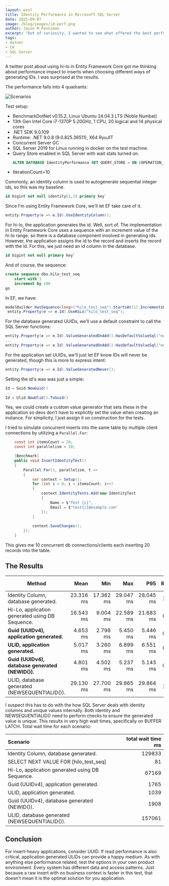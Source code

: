 ```yaml
---
layout: post
title: Identity Performance in Microsoft SQL Server
date: 2025-09-07
image: /blog/images/id-perf.png
author: Jason M Penniman
excerpt: "Out of curiosity, I wanted to see what offered the best performance when inserting records: database generated or application generated ids."
tags:
- dotnet
- C#
- SQL Server
---
```

A twitter post about using hi-lo in Entity Framework Core got me thinking about performance impact to inserts when
choosing different ways of generating IDs. I was surprised at the results.

The performance falls into 4 quadrants:

![Scenarios](/blog/images/id-perf-scenarios.png)

Test setup:
- BenchmarkDotNet v0.15.2, Linux Ubuntu 24.04.3 LTS (Noble Numbat)
- 13th Gen Intel Core i7-1370P 5.20GHz, 1 CPU, 20 logical and 14 physical cores
- .NET SDK 9.0.109
- Runtime: .NET 9.0.8 (9.0.825.36511), X64 RyuJIT
- Concurrent Server GC
- SQL Server 2019 for Linux running in docker on the test machine.
- Query Store enabled in SQL Server with wait stats turned on.
  ``` sql
  ALTER DATABASE IdentityPerformance SET QUERY_STORE = ON (OPERATION_MODE = READ_WRITE, WAIT_STATS_CAPTURE_MODE = ON)
  ```
- IterationCount=10

Commonly, an identity column is used to autogenerate sequential integer ids, so this was my baseline.

``` sql
id bigint not null identity(1,1) primary key`
```

Since I'm using Entity Framework Core, we'll let EF take care of it.

``` cs
entity.Property(e => e.Id).UseIdentityColumn();
```

For hi-lo, the application generates the id. Well, sort of. The implementation in Entity Framework Core uses a
sequence with an increment value of the hi-lo range. so there is a database component involved in generating ids.
However, the application assigns the id to the record and inserts the record with the id. For this, we just need an id
column in the database.

``` sql
id bigint not null primary key`
```

And of course, the sequence:

``` sql
create sequence dbo.hilo_test_seq
    start with 1
    increment by 100
go
```

In EF, we have:

``` cs
modelBuilder.HasSequence<long>("hilo_test_seq").StartsAt(1).IncrementsBy(100);
 entity.Property(e => e.Id).UseHiLo("hilo_test_seq");
```

For the database generated UUIDs, we'll use a default constraint to call the SQL Server functions:

``` cs
entity.Property(e => e.Id).ValueGeneratedOnAdd().HasDefaultValueSql("newid()");
...
entity.Property(e => e.Id).ValueGeneratedOnAdd().HasDefaultValueSql("newsequentialid()");
```

For the application set UUIDs, we'll just let EF know IDs will never be generated, though this is more to express intent:

``` cs
entity.Property(e => e.Id).ValueGeneratedNever();
```

Setting the id's was was just a simple:

``` cs
Id = Guid.NewGuid()
...
Id = Ulid.NewUlid().ToGuid()
```

Yes, we could create a custom value generator that sets these in the application so devs don't have to explicitly set
the value when creating an instance. For simplicity, I just assign it on construction for the tests.

I tried to simulate concurrent inserts into the same table by multiple client connections by utilizing a `Parallel.For`:

``` cs
    const int itemsCount = 20;
    const int parallelism = 10;

    [Benchmark]
    public void InsertIdentityTest()
    {
        Parallel.For(1, parallelism, t =>
        {
            var context = Setup();
            for (int i = 0; i < itemsCount; i++)
            {
                context.IdentityTests.Add(new IdentityTest
                {
                    Name = $"Test {i}",
                    Email = $"test{i}@example.com"
                });
            }
            
            context.SaveChanges();
        });
    }
```

This gives me 10 concurrent db connections/clients each inserting 20 records into the table.

## The Results

| Method                                           | Mean      | Min       | Max       | P95       | Ratio | RatioSD | Gen0    | Gen1   | Allocated | Alloc Ratio |
|------------------------------------------------- |----------:|----------:|----------:|----------:|------:|--------:|--------:|-------:|----------:|------------:|
| Identity Column, database generated.             | 23.316 ms | 17.362 ms | 29.047 ms | 28.045 ms |  1.03 |    0.23 | 31.2500 |      - |   2.03 MB |        1.00 |
| Hi-Lo, application generated using DB Sequence.  | 16.543 ms |  9.004 ms | 22.589 ms | 21.683 ms |  0.73 |    0.21 | 46.8750 |      - |   2.16 MB |        1.07 |
| **Guid (UUIDv4), application generated.**        |  4.653 ms |  2.798 ms |  5.450 ms |  5.446 ms |  0.20 |    0.05 | 39.0625 |      - |   1.99 MB |        0.98 |
| **ULID, application generated.**                 |  5.017 ms |  3.260 ms |  6.899 ms |  6.551 ms |  0.22 |    0.06 | 39.0625 |      - |   1.99 MB |        0.98 |
| **Guid (UUIDv4), database generated (NEWID()).** |  4.801 ms |  4.502 ms |  5.237 ms |  5.143 ms |  0.21 |    0.04 | 42.9688 | 3.9063 |   2.06 MB |        1.02 |
| ULID, database generated (NEWSEQUENTIALID()).    | 29.130 ms | 27.700 ms | 29.865 ms | 29.864 ms |  1.28 |    0.21 | 46.8750 |      - |   2.06 MB |        1.02 |

I suspect this has to do with the how SQL Server deals with identity columns and unique values internally. Both identity
and NEWSEQUENTIALID() need to perform checks to ensure the generated value is unique. This results in very high wait
times, specifically on BUFFER LATCH. Total wait time for each scenario:

| Scenario                                        | total wait time ms |
| :---------------------------------------------- | -----------------: |
| Identity Column, database generated.            |             129833 |
| SELECT NEXT VALUE FOR \[hilo\_test\_seq\]       |                 81 |
| Hi-Lo, application generated using DB Sequence. |              67169 |
| Guid (UUIDv4), application generated.           |               1765 |
| ULID, application generated.                    |               1039 |
| Guid (UUIDv4), database generated (NEWID()).    |               1908 |
| ULID, database generated (NEWSEQUENTIALID()).   |             157061 |

## Conclusion

For insert-heavy applications, consider UUID. If read performance is also critical, application generated ULIDs can
provide a happy medium. As with anything else performance related, test the options in your own product environment.
Every system has different data and access patterns. Just because a raw insert with no business context is faster in 
this test, that doesn't mean it is the optimal solution for you application.
